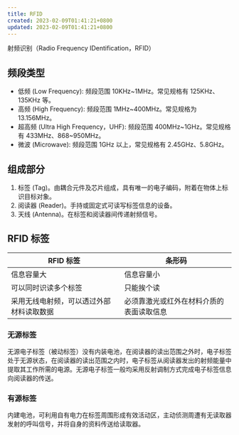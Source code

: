 ```yaml
---
title: RFID
created: 2023-02-09T01:41:21+0800
updated: 2023-02-09T01:41:21+0800
---
```



射频识别（Radio Frequency IDentification，RFID）

## 频段类型

- 低频 (Low Frequency): 频段范围 10KHz~1MHz。常见规格有 125KHz、135KHz 等。
- 高频 (High Frequency): 频段范围 1MHz~400MHz。常见规格为 13.156MHz。
- 超高频 (Ultra High Frequency，UHF): 频段范围 400MHz~1GHz。常见规格有 433MHz、868~950MHz。
- 微波 (Microwave): 频段范围 1GHz 以上，常见规格有 2.45GHz、5.8GHz。

## 组成部分

1. 标签 (Tag)。由耦合元件及芯片组成，具有唯一的电子编码，附着在物体上标识目标对象。
2. 阅读器 (Reader)。手持或固定式可读写标签信息的设备。
3. 天线 (Antenna)。在标签和阅读器间传递射频信号。

## RFID 标签

| RFID 标签                                | 条形码                                   |
|------------------------------------------|------------------------------------------|
| 信息容量大                               | 信息容量小                               |
| 可以同时识读多个标签                     | 只能挨个读                               |
| 采用无线电射频，可以透过外部材料读取数据 | 必须靠激光或红外在材料介质的表面读取信息 |

### 无源标签

无源电子标签（被动标签）没有内装电池，在阅读器的读出范围之外时，电子标签处于无源状态，在阅读器的读出范围之内时，电子标签从阅读器发出的射频能量中提取其工作所需的电源。无源电子标签一般均采用反射调制方式完成电子标签信息向阅读器的传送。

### 有源标签

内建电池，可利用自有电力在标签周围形成有效活动区，主动侦测周遭有无读取器发射的呼叫信号，并将自身的资料传送给读取器。

